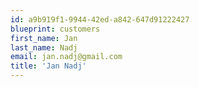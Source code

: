 ```yaml
---
id: a9b919f1-9944-42ed-a842-647d91222427
blueprint: customers
first_name: Jan
last_name: Nadj
email: jan.nadj@gmail.com
title: 'Jan Nadj'
---
```

